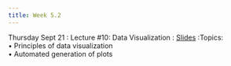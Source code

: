 ```yaml
---
title: Week 5.2
---
```


Thursday Sept 21
: Lecture #10: Data Visualization
  : [Slides](https://docs.google.com/presentation/d/1zx2OxKbgjvUBX6ugoO9NLP6lqMVFMB9Z/edit?usp=sharing&ouid=107445138954532774881&rtpof=true&sd=true)
:Topics: <br> &#x2022; Principles of data visualization <br> &#x2022; Automated generation of plots <br> 
